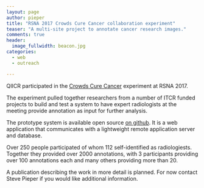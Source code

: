 ```yaml
---
layout: page
author: pieper
title: "RSNA 2017 Crowds Cure Cancer collaboration experiment"
teaser: "A multi-site project to annotate cancer research images."
comments: true
header:
  image_fullwidth: beacon.jpg
categories:
  - web
  - outreach

---
```



QIICR participated in the [Crowds Cure Cancer](http://rsnacrowdquant.cloudapp.net/) experiment at RSNA 2017.

The experiment pulled together researchers from a number of ITCR funded projects to build and test a 
system to have expert radiologists at the meeting provide annotation as input for further analysis.

The prototype system is available open source [on github](https://github.com/QTIM-Lab/rsnaCrowdQuant).  It is
a web application that communicates with a lightweight remote application server and database.

Over 250 people participated of whom 112 self-identified as radiologiests.  Together they provided
over 2000 annotations, with 3 participants providing over 100 annotations each and many others providing
more than 20.

A publication describing the work in more detail is planned.  For now contact Steve Pieper if you
would like additional information.
